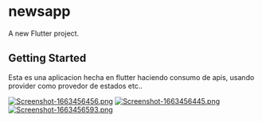 # newsapp

A new Flutter project.

## Getting Started

Esta es una aplicacion hecha en flutter haciendo consumo de apis, usando provider como provedor de estados etc..




[![Screenshot-1663456456.png](https://i.postimg.cc/prXChwFR/Screenshot-1663456456.png)](https://postimg.cc/34Vmzb1c)
[![Screenshot-1663456445.png](https://i.postimg.cc/MKL5HrKJ/Screenshot-1663456445.png)](https://postimg.cc/jLzPkc7M)
[![Screenshot-1663456593.png](https://i.postimg.cc/JhN5Tr3R/Screenshot-1663456593.png)](https://postimg.cc/67QZqN1P)
